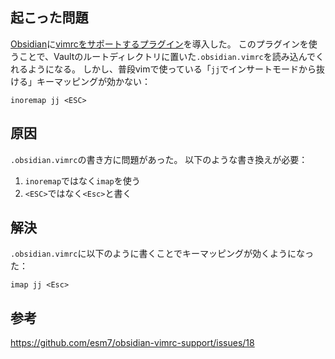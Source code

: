 ## 起こった問題
[Obsidian](https://obsidian.md/)に[vimrcをサポートするプラグイン](https://github.com/esm7/obsidian-vimrc-support)を導入した。
このプラグインを使うことで、Vaultのルートディレクトリに置いた`.obsidian.vimrc`を読み込んでくれるようになる。
しかし、普段vimで使っている「`jj`でインサートモードから抜ける」キーマッピングが効かない：
```
inoremap jj <ESC>
```

## 原因
`.obsidian.vimrc`の書き方に問題があった。
以下のような書き換えが必要：
1. `inoremap`ではなく`imap`を使う
2. `<ESC>`ではなく`<Esc>`と書く

## 解決
`.obsidian.vimrc`に以下のように書くことでキーマッピングが効くようになった：
```
imap jj <Esc>
```

## 参考
https://github.com/esm7/obsidian-vimrc-support/issues/18
